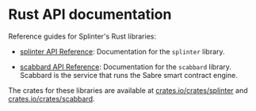 # Rust API documentation

Reference guides for Splinter's Rust libraries:

* [splinter API Reference](https://docs.rs/splinter/):
  Documentation for the `splinter` library.

* [scabbard API Reference](https://docs.rs/scabbard/):
  Documentation for the `scabbard` library. Scabbard is the service that runs
  the Sabre smart contract engine.

The crates for these libraries are available at
[crates.io/crates/splinter](https://crates.io/crates/splinter)
and [crates.io/crates/scabbard](https://crates.io/crates/scabbard).

